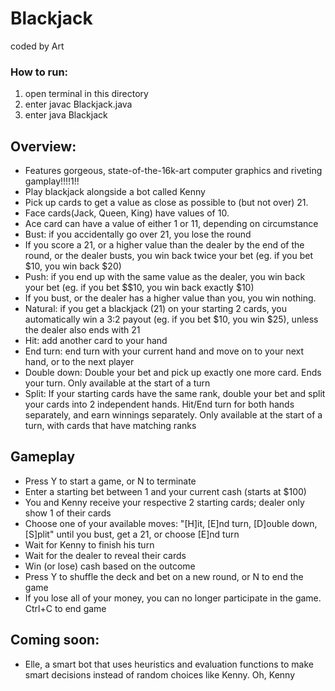 # Blackjack
coded by Art

### How to run:
1) open terminal in this directory
2) enter javac Blackjack.java
3) enter java Blackjack

## Overview:
-  Features gorgeous, state-of-the-16k-art computer graphics and riveting gamplay!!!!1!!
-  Play blackjack alongside a bot called Kenny
-  Pick up cards to get a value as close as possible to (but not over) 21. 
-  Face cards(Jack, Queen, King) have values of 10. 
-  Ace card can have a value of either 1 or 11, depending on circumstance
-  Bust: if you accidentally go over 21, you lose the round
-  If you score a 21, or a higher value than the dealer by the end of the round, or the dealer busts, you win back twice your bet (eg. if you bet $10, you win back $20)
-  Push: if you end up with the same value as the dealer, you win back your bet (eg. if you bet $$10, you win back exactly $10)
-  If you bust, or the dealer has a higher value than you, you win nothing.
-  Natural: if you get a blackjack (21) on your starting 2 cards, you automatically win a 3:2 payout (eg. if you bet $10, you win $25), unless the dealer also ends with 21
-  Hit: add another card to your hand
-  End turn: end turn with your current hand and move on to your next hand, or to the next player
-  Double down: Double your bet and pick up exactly one more card. Ends your turn. Only available at the start of a turn
-  Split: If your starting cards have the same rank, double your bet and split your cards into 2 independent hands. Hit/End turn for both hands separately, and earn winnings separately. Only available at the start of a turn, with cards that have matching ranks

## Gameplay
-  Press Y to start a game, or N to terminate
-  Enter a starting bet between 1 and your current cash (starts at $100)
-  You and Kenny receive your respective 2 starting cards; dealer only show 1 of their cards
-  Choose one of your available moves: "[H]it, [E]nd turn, [D]ouble down, [S]plit" until you bust, get a 21, or choose [E]nd turn
-  Wait for Kenny to finish his turn
-  Wait for the dealer to reveal their cards
-  Win (or lose) cash based on the outcome
-  Press Y to shuffle the deck and bet on a new round, or N to end the game
-  If you lose all of your money, you can no longer participate in the game. Ctrl+C to end game

## Coming soon:
-  Elle, a smart bot that uses heuristics and evaluation functions to make smart decisions instead of random choices like Kenny. Oh, Kenny



